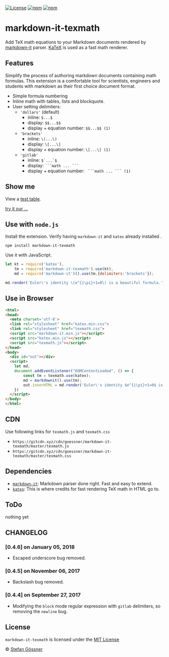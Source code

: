 [![License](https://img.shields.io/github/license/goessner/markdown-it-texmath.svg)](https://github.com/goessner/markdown-it-texmath/blob/master/licence.txt)
[![npm](https://img.shields.io/npm/v/markdown-it-texmath.svg)](https://www.npmjs.com/package/markdown-it-texmath)
[![npm](https://img.shields.io/npm/dt/markdown-it-texmath.svg)](https://www.npmjs.com/package/markdown-it-texmath)

# markdown-it-texmath

Add TeX math equations to your Markdown documents rendered by [markdown-it](https://github.com/markdown-it/markdown-it) parser. [KaTeX](https://github.com/Khan/KaTeX) is used as a fast math renderer.

## Features
Simplify the process of authoring markdown documents containing math formulas.
This extension is a comfortable tool for scientists, engineers and students with markdown as their first choice document format.

* Simple formula numbering
* Inline math with tables, lists and blockquote.
* User setting delimiters:
  * `'dollars'` (default)
    * inline: `$...$`
    * display: `$$...$$`
    * display + equation number: `$$...$$ (1)`
  * `'brackets'`
    * inline: `\(...\)`
    * display: `\[...\]`
    * display + equation number: `\[...\] (1)`
  * `'gitlab'`
    * inline: ``$`...`$``
    * display: `` ```math ... ``` ``
    * display + equation number: `` ```math ... ``` (1)``

## Show me 

View a [test table](https://goessner.github.io/markdown-it-texmath/index.html).

[try it our ...](https://goessner.github.io/markdown-it-texmath/markdown-it-texmath-demo.html)

## Use with `node.js`

Install the extension. Verify having `markdown-it` and `katex` already installed .
```
npm install markdown-it-texmath
```
Use it with JavaScript.
```js
let kt = require('katex'),
    tm = require('markdown-it-texmath').use(kt),
    md = require('markdown-it')().use(tm,{delimiters:'brackets'});

md.render('Euler\'s identity \(e^{i\pi}+1=0\) is a beautiful formula.')
```

## Use in Browser
```html
<html>
<head>
  <meta charset='utf-8'>
  <link rel="stylesheet" href="katex.min.css">
  <link rel="stylesheet" href="texmath.css">
  <script src="markdown-it.min.js"></script>
  <script src="katex.min.js"></script>
  <script src="texmath.js"></script>
</head>
<body>
  <div id="out"></div>
  <script>
    let md;
    document.addEventListener("DOMContentLoaded", () => {
        const tm = texmath.use(katex);
        md = markdownit().use(tm);
        out.innerHTML = md.render('Euler\'s identity $e^{i\pi}+1=0$ is a beautiful formula.');
    })
  </script>
</body>
</html>
```
## CDN

Use following links for `texmath.js` and `texmath.css`
* `https://gitcdn.xyz/cdn/goessner/markdown-it-texmath/master/texmath.js`
* `https://gitcdn.xyz/cdn/goessner/markdown-it-texmath/master/texmath.css`

## Dependencies

* [`markdown-it`](https://github.com/markdown-it/markdown-it): Markdown parser done right. Fast and easy to extend.
* [`katex`](https://github.com/Khan/KaTeX): This is where credits for fast rendering TeX math in HTML go to.

## ToDo

 nothing yet

## CHANGELOG

###  [0.4.6] on January 05, 2018
* Escaped underscore bug removed.

###  [0.4.5] on November 06, 2017
* Backslash bug removed.

###  [0.4.4] on September 27, 2017
* Modifying the `block` mode regular expression with `gitlab` delimiters, so removing the `newline` bug.

## License

`markdown-it-texmath` is licensed under the [MIT License](./license.txt)

 © [Stefan Gössner](https://github.com/goessner)
